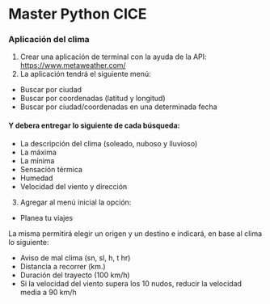 # Master Python CICE
### Aplicación del clima

1. Crear una aplicación de terminal con la ayuda de la API: https://www.metaweather.com/
2. La aplicación tendrá el siguiente menú:
* Buscar por ciudad
* Buscar por coordenadas (latitud y longitud)
* Buscar por ciudad/coordenadas en una determinada fecha

#### Y debera entregar lo siguiente de cada búsqueda:

* La descripción del clima (soleado, nuboso y lluvioso)
* La máxima
* La mínima
* Sensación térmica
* Humedad
* Velocidad del viento y dirección

3. Agregar al menú inicial la opción:
* Planea tu viajes

La misma permitirá elegir un origen y un destino e indicará, en base al clima lo siguiente:
* Aviso de mal clima (sn, sl, h, t hr)
* Distancia a recorrer (km.)
* Duración del trayecto (100 km/h)
* Si la velocidad del viento supera los 10 nudos, reducir la velocidad media a 90 km/h